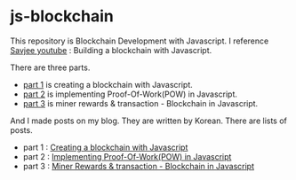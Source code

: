 # js-blockchain

  This repository is Blockchain Development  with Javascript. I reference [Savjee youtube](https://www.youtube.com/channel/UCnxrdFPXJMeHru_b4Q_vTPQ) : Building a blockchain with Javascript.

  There are three parts.

  * [part 1](https://www.youtube.com/watch?v=zVqczFZr124&list=PLzvRQMJ9HDiTqZmbtFisdXFxul5k0F-Q4) is creating a blockchain with Javascript.
  * [part 2](https://www.youtube.com/watch?v=HneatE69814&list=PLzvRQMJ9HDiTqZmbtFisdXFxul5k0F-Q4&index=2) is implementing Proof-Of-Work(POW) in Javascript.
  * [part 3](https://www.youtube.com/watch?v=fRV6cGXVQ4I&index=3&list=PLzvRQMJ9HDiTqZmbtFisdXFxul5k0F-Q4) is miner rewards & transaction - Blockchain in Javascript.

  And I made posts on my blog. They are written by Korean. There are lists of posts.

  * part 1 : [Creating a blockchain with Javascript](https://qpakzk.github.io/software-notes/2018/02/10/Blockchain-Building-a-blockchain-with-Javascript-Part-1/)
  * part 2 : [Implementing Proof-Of-Work(POW) in Javascript](https://qpakzk.github.io/software-notes/2018/02/10/Blockchain-Building-a-blockchain-with-Javascript-Part-2/)
  * part 3 : [Miner Rewards & transaction - Blockchain in Javascript](https://qpakzk.github.io/software-notes/2018/02/10/Blockchain-Building-a-blockchain-with-Javascript-Part-3/)
